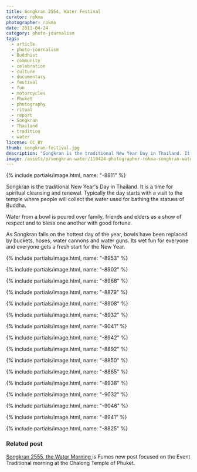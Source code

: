 ```yaml
---
title: Songkran 2554, Water Festival
curator: rokma
photographer: rokma
date: 2011-04-24
category: photo-journalism
tags:
  - article
  - photo-journalism
  - Buddhist
  - community
  - celebration
  - culture
  - documentary
  - festival
  - fun
  - motorcycles
  - Phuket
  - photography
  - ritual
  - report
  - Songkran
  - Thailand
  - tradition
  - water
license: CC_BY
thumb: songkran-festival.jpg
description: "Songkran is the traditional New Year Day in Thailand. It is a time for spiritual cleansing and renewal. Typically the day starts with a visit to the temple where people will collect the water used for bathing the statues of Buddha."
image: /assets/p/songkran-water/110424-photographer-rokma-songkran-water.jpg
---
```


{% include partials/image.html, name: "-8811" %}


Songkran is the traditional New Year's Day in Thailand. It is a time for spiritual cleansing and renewal. Typically the day starts with a visit to the temple where people will collect the water used for bathing the statues of Buddha.

Water from a bowl is poured over family, friends and elders as a show of respect and to bless one another with good fortune.

As Songkran falls on the hottest day of the year, bowls have been replaced by buckets, hoses, water cannons and water guns. Its wet fun for everyone and everyone gets a fresh start for the New Year.

{% include partials/image.html, name: "-8953" %}

{% include partials/image.html, name: "-8902" %}

{% include partials/image.html, name: "-8968" %}

{% include partials/image.html, name: "-8879" %}

{% include partials/image.html, name: "-8908" %}

{% include partials/image.html, name: "-8932" %}

{% include partials/image.html, name: "-9041" %}

{% include partials/image.html, name: "-8942" %}

{% include partials/image.html, name: "-8892" %}

{% include partials/image.html, name: "-8850" %}

{% include partials/image.html, name: "-8865" %}

{% include partials/image.html, name: "-8938" %}

{% include partials/image.html, name: "-9032" %}

{% include partials/image.html, name: "-9046" %}

{% include partials/image.html, name: "-8941" %}

{% include partials/image.html, name: "-8825" %}



### Related post

[Songkran 2555, the Water Morning ](/songkran-water-morning-celebration/) is Fumes new post focused on the Event Traditional morning at the Chalong Temple of Phuket.
